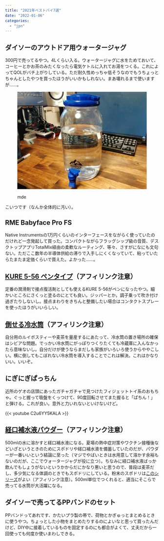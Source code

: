 ```yaml
---
title: "2021年ベストバイ7選"
date: "2022-01-06"
categories: 
  - "jpn"
---
```


## ダイソーのアウトドア用ウォータージャグ

300円で売ってるやつ。4Lくらい入る。ウォータージャグに水をためておいて、コーヒーとかお茶のみたくなったら電気ケトルに入れてお湯をつくる。これによってQOLがバチ上がりしている。ただ耐久性めっちゃ低そうなのでもうちょっとちゃんとしたやつを買ったほうがいいかもしれない。まあ壊れるまで使いますが……。

<figure>

![](images/IMG_20220106_095111-1024x767.jpg)

<figcaption>

mde

</figcaption>

</figure>

こいつです（なんか全体的に汚い）。

## RME Babyface Pro FS

Native Instrumentsの1万円くらいのインターフェースをながらく使っていたのだけれど一念発起して買った。コンパクトながらフラッグシップ級の音質、デスクトップアプリTotalMix経由の柔軟なルーティング、等々、さすがになにも文句ない。ただここ数年の半導体供給の滞りで入手しにくくなっていて、粘っていたらたまたま定価くらいで買えた。よかった……。

## [KURE 5-56 ペンタイプ](https://amzn.to/31uLtGt)（アフィリンク注意）

定番の潤滑剤で接点復活剤としても使えるKURE 5-56がペンになったやつ。細かいところにさくっと塗るのにとても良い。ジッパーとか。調子乗って吹き付け過ぎたりしないし。接点まわりをきちんと整備したい場合はコンタクトスプレーを使ったほうがいいらしい。

## [倒せる冷水筒](https://amzn.to/31ttQGT)（アフィリンク注意）

自分用のルイボスティーや麦茶を量産するにあたって、冷水筒の置き場所の確保はシビアな問題。でっかい冷水筒にがっぽりつくりたくても冷蔵庫に入んなかったら意味ないし。自分だけが使うならまだしも家族がいろいろ使うからややこしい。横に倒してもこぼれない冷水筒を導入することでこれは解決。これはかなりいい。いいぞ。

## にぎにぎぱっちん

近所のゲオの店頭にあったガチャガチャで見つけたフィジェットトイ系のおもちゃ。ぐっと握って吸盤をくっつけて、90度回転させてまた握ると「ぱちん！」と弾ける。これが良い。意外と力いれないといけないけど。

{{< youtube C2u6YY5KALA >}}

## [経口補水液パウダー](https://amzn.to/3pXtcuC)（アフィリンク注意）

500mlの水に溶かすと経口補水液になる。夏場の熱中症対策やワクチン接種後などいざというときのためにスポドリや経口補水液を備蓄していたのだが、パウダーが一番いいという結論に至った（マジでやばいときは水用意して溶かす余裕もないのだが、ここでウォータージャグが役に立つ）。ちなみに経口補水液ばっか飲んでもしょうがないというかからだにかなり悪いと思うので、普段は麦茶だし、多少気になる体調のときでもスポドリにしている。粉末のスポドリは[このシリーズ](https://amzn.to/3zsOMKE)がよい（アフィリンク注意）。500ml単位でつくれると、適当にそこらで売ってる水筒が大活躍になる。

## ダイソーで売ってるPPバンドのセット

PPバンドってあれです、かたいプラ製の帯で、荷物とかぎゅっとまとめるときに使うやつ。ちょっとした小物をまとめたりするのによいなと思って買ったんだけど、DIY中に接着しているものを固定するのにも都合がよくて、丈夫だから一回使っても何度か使いまわしできる。
